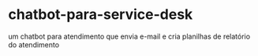 # chatbot-para-service-desk
um chatbot para atendimento que envia e-mail e cria planilhas de relatório do atendimento
